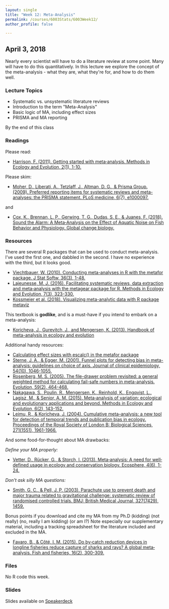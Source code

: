 ```yaml
---
layout: single
title: "Week 12: Meta-Analysis"
permalink: /courses/6003Stats/6003Week12/
author_profile: false

---
```


## April 3, 2018

Nearly every scientist will have to do a literature review at some point. Many will have to do this quantitatively. In this lecture we explore the concept of the meta-analysis - what they are, what they're for, and how to do them well.

### Lecture Topics

* Systematic vs. unsystematic literature reviews
* Introduction to the term "Meta-Analysis"
* Basic logic of MA, including effect sizes
* PRISMA and MA reporting

By the end of this class

### Readings

Please read: 

- [Harrison, F. (2011). Getting started with meta‐analysis. Methods in Ecology and Evolution, 2(1), 1-10.](https://besjournals.onlinelibrary.wiley.com/doi/full/10.1111/j.2041-210X.2010.00056.x)

Please skim:

- [Moher, D., Liberati, A., Tetzlaff, J., Altman, D. G., & Prisma Group. (2009). Preferred reporting items for systematic reviews and meta-analyses: the PRISMA statement. PLoS medicine, 6(7), e1000097.](http://journals.plos.org/plosmedicine/article?id=10.1371/journal.pmed.1000097)

and

- [Cox, K., Brennan, L. P., Gerwing, T. G., Dudas, S. E., & Juanes, F. (2018). Sound the Alarm: A Meta‐Analysis on the Effect of Aquatic Noise on Fish Behavior and Physiology. Global change biology.](https://onlinelibrary.wiley.com/doi/abs/10.1111/gcb.14106)


### Resources
 
There are several R packages that can be used to conduct meta-analysis. I've used the first one, and dabbled in the second. I have no experience with the third, but it looks good.

- [Viechtbauer, W. (2010). Conducting meta-analyses in R with the metafor package. J Stat Softw, 36(3), 1-48.](https://www.jstatsoft.org/article/view/v036i03)
- [Lajeunesse, M. J. (2016). Facilitating systematic reviews, data extraction and meta‐analysis with the metagear package for R. Methods in Ecology and Evolution, 7(3), 323-330.](https://besjournals.onlinelibrary.wiley.com/doi/full/10.1111/2041-210X.12472)
- [Kossmeier et al. (2018). Visualizing meta-analytic data with R package metaviz](https://cran.r-project.org/web/packages/metaviz/vignettes/metaviz.html)

This textbook is **godlike**, and is a must-have if you intend to embark on a meta-analysis:

- [Koricheva, J., Gurevitch, J., and Mengersen, K. (2013). Handbook of meta-analysis in ecology and evolution](https://press.princeton.edu/titles/10045.html)

Additional handy resources:

- [Calculating effect sizes with escalc() in the metafor package](https://www.rdocumentation.org/packages/metafor/versions/1.9-9/topics/escalc)
- [Sterne, J. A., & Egger, M. (2001). Funnel plots for detecting bias in meta-analysis: guidelines on choice of axis. Journal of clinical epidemiology, 54(10), 1046-1055.](http://www.jclinepi.com/article/S0895-4356(01)00377-8/abstract)
- [Rosenberg, M. S. (2005). The file-drawer problem revisited: a general weighted method for calculating fail-safe numbers in meta-analysis. Evolution, 59(2), 464-468.](http://www.bioone.org/doi/abs/10.1554/04-602)
- [Nakagawa, S., Poulin, R., Mengersen, K., Reinhold, K., Engqvist, L., Lagisz, M., & Senior, A. M. (2015). Meta‐analysis of variation: ecological and evolutionary applications and beyond. Methods in Ecology and Evolution, 6(2), 143-152.](https://besjournals.onlinelibrary.wiley.com/doi/abs/10.1111/2041-210X.12309)
- [Leimu, R., & Koricheva, J. (2004). Cumulative meta–analysis: a new tool for detection of temporal trends and publication bias in ecology. Proceedings of the Royal Society of London B: Biological Sciences, 271(1551), 1961-1966.](http://rspb.royalsocietypublishing.org/content/271/1551/1961.short)

And some food-for-thought about MA drawbacks:

*Define your MA properly:*
- [Vetter, D., Rücker, G., & Storch, I. (2013). Meta‐analysis: A need for well‐defined usage in ecology and conservation biology. Ecosphere, 4(6), 1-24.](https://esajournals.onlinelibrary.wiley.com/doi/abs/10.1890/ES13-00062.1)

*Don't ask silly MA questions:*
- [Smith, G. C., & Pell, J. P. (2003). Parachute use to prevent death and major trauma related to gravitational challenge: systematic review of randomised controlled trials. BMJ: British Medical Journal, 327(7429), 1459.](https://www.ncbi.nlm.nih.gov/pmc/articles/PMC300808/)

Bonus points if you download and cite my MA from my Ph.D (kidding) (not really) (no, really I am kidding) (or am I?) Note especially our supplementary material, including a tracking spreadsheet for the literature included and excluded in the MA.

- [Favaro, B., & Côté, I. M. (2015). Do by‐catch reduction devices in longline fisheries reduce capture of sharks and rays? A global meta‐analysis. Fish and fisheries, 16(2), 300-309.](https://onlinelibrary.wiley.com/doi/full/10.1111/faf.12055)

### Files

No R code this week. 

### Slides

<script async class="speakerdeck-embed" data-id="679e1f8884f240e2aca3ae0d21b17c5d" data-ratio="1.77777777777778" src="//speakerdeck.com/assets/embed.js"></script>
Slides available on [Speakerdeck](https://speakerdeck.com/mi_fish_sci/fish-6003-week-12-meta-analysis)


